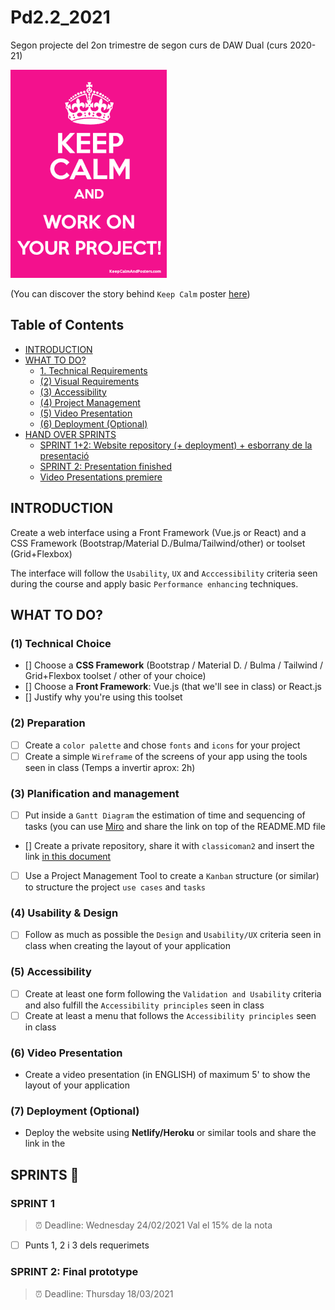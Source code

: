 # Pd2.2_2021

Segon projecte del 2on trimestre de segon curs de DAW Dual (curs 2020-21)

![prova](./assets/keepcalm.png)

(You can discover the story behind `Keep Calm` poster [here](https://london.ac.uk/about-us/history-university-london/story-behind-keep-calm-and-carry))

## Table of Contents

<!-- toc -->

- [INTRODUCTION](#introduction)
- [WHAT TO DO?](#what-to-do)
  * [1. Technical Requirements](#1-technical-requirements)
  * [(2) Visual Requirements](#2-visual-requirements)
  * [(3) Accessibility](#3-accessibility)
  * [(4) Project Management](#4-project-management)
  * [(5) Video Presentation](#5-video-presentation)
  * [(6) Deployment (Optional)](#6-deployment-optional)
- [HAND OVER SPRINTS](#hand-over-sprints)
  * [SPRINT 1+2: Website repository (+ deployment) + esborrany de la presentació](#sprint-12-website-repository--deployment--esborrany-de-la-presentacio)
  * [SPRINT 2: Presentation finished](#sprint-2-presentation-finished)
  * [Video Presentations premiere](#video-presentations-premiere)

<!-- tocstop -->

## INTRODUCTION
Create a web interface using a Front Framework (Vue.js or React) and a CSS Framework (Bootstrap/Material D./Bulma/Tailwind/other) or toolset (Grid+Flexbox)

The interface will follow the `Usability`, `UX` and `Acccessibility` criteria seen during the course and apply basic `Performance enhancing` techniques.

## WHAT TO DO?

### (1) Technical Choice
- [] Choose a __CSS Framework__ (Bootstrap / Material D. / Bulma / Tailwind / Grid+Flexbox toolset / other of your choice)
- [] Choose a __Front Framework__: Vue.js (that we'll see in class) or React.js
- [] Justify why you're using this toolset

### (2) Preparation
- [ ] Create a `color palette` and chose `fonts` and `icons` for your project
- [ ] Create a simple `Wireframe` of the screens of your app using the tools seen in class (Temps a invertir aprox: 2h) 

### (3) Planification and management
- [ ] Put inside a `Gantt Diagram` the estimation of time and sequencing of tasks (you can use [Miro](https://miro.com/) and share the link on top of the README.MD file
- [] Create a private repository, share it with `classicoman2` and insert the link [in this document](https://docs.google.com/spreadsheets/d/1GU-yBlZW1Zx9zxNPLuJpAlfvohR6mnwaI39EcOSN72Y/edit)
- [ ] Use a Project Management Tool to create a `Kanban` structure (or similar) to structure the project `use cases` and `tasks`

### (4) Usability & Design
- [ ] Follow as much as possible the `Design` and `Usability/UX` criteria seen in class when creating the layout of your application

### (5) Accessibility
- [ ] Create at least one form following the `Validation and Usability` criteria and also fulfill the `Accessibility principles` seen in class
- [ ] Create at least a menu that follows the `Accessibility principles` seen in class

### (6) Video Presentation
- Create a video presentation (in ENGLISH) of maximum 5' to show the layout of your application

### (7) Deployment (Optional)
- Deploy the website using **Netlify/Heroku** or similar tools and share the link in the 

## SPRINTS :rocket:
### SPRINT 1
> :alarm_clock: Deadline: Wednesday 24/02/2021
> Val el 15% de la nota

- [ ] Punts 1, 2 i 3 dels requerimets

### SPRINT 2: Final prototype
> :alarm_clock: Deadline: Thursday 18/03/2021
